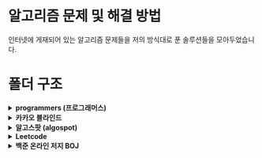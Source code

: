 # 알고리즘 문제 및 해결 방법

인터넷에 게재되어 있는 알고리즘 문제들을 저의 방식대로 푼 솔루션들을 모아두었습니다.

# 폴더 구조
<details>
<summary style="font-weight: bold">programmers (프로그래머스)</summary>
<div markdown="1">

  - coding_test_practice (코딩 테스트 연습)
    - stack_and_queue (스택/큐)
      - stock_price.py (주식가격): https://programmers.co.kr/learn/courses/30/lessons/42584
      - feature_development.py (기능개발): https://programmers.co.kr/learn/courses/30/lessons/42586
      - trucks_crossing_bridge.py (다리를 지나는 트럭): https://programmers.co.kr/learn/courses/30/lessons/42583
  - cache.py: https://programmers.co.kr/learn/courses/30/lessons/17680
  - country124.py: https://programmers.co.kr/learn/courses/30/lessons/12899

</div>
</details>

<details>
<summary style="font-weight: bold">카카오 블라인드</summary>
<div markdown="1">

  - kakao-2017-blind-3/
    -  http://tech.kakao.com/2017/11/14/kakao-blind-recruitment-round-3/
  - kakao-2020-intership-test/
    - https://tech.kakao.com/2020/07/01/2020-internship-test/  
      - kakao1.py: https://programmers.co.kr/learn/courses/30/lessons/67256
      - kakao2.py: https://programmers.co.kr/learn/courses/30/lessons/67257
      - kakao3.py: https://programmers.co.kr/learn/courses/30/lessons/67258
      - kakao4.py: https://programmers.co.kr/learn/courses/30/lessons/67259
      - kakao5.py: https://programmers.co.kr/learn/courses/30/lessons/67260

</div>
</details>

<details>
<summary style="font-weight: bold">알고스팟 (algospot)</summary>
<div markdown="1">

- SupperBeginner (왕초보급 구현 문제)
  - DRAWRECT (https://algospot.com/judge/problem/read/DRAWRECT)
  - ENCRYPT (https://algospot.com/judge/problem/read/ENCRYPT)
  - ENDIANS (https://algospot.com/judge/problem/read/ENDIANS)
  - LECTURE (https://algospot.com/judge/problem/read/LECTURE)
  - MERCY (https://algospot.com/judge/problem/read/MERCY)
  - MISPELL (https://algospot.com/judge/problem/read/MISPELL)
- Online Judge Problems
  - FESTIVAL (https://algospot.com/judge/problem/read/FESTIVAL)
  - NQUEEN (https://algospot.com/judge/problem/read/NQUEEN)
  - COINS (https://algospot.com/judge/problem/read/COINS)
  - BRACKETS2 (https://algospot.com/judge/problem/read/BRACKETS2)
  - URI (https://algospot.com/judge/problem/read/URI)
  - XHAENEUNG (https://algospot.com/judge/problem/read/XHAENEUNG)
  - HAMMINGCODE (https://algospot.com/judge/problem/read/HAMMINGCODE)
  - BRAVEDUCK (https://algospot.com/judge/problem/read/BRAVEDUCK)
  - MAXSUM (https://algospot.com/judge/problem/read/MAXSUM)

</div>
</details>
  
<details>
<summary style="font-weight: bold">Leetcode</summary>
<div markdown="1">
</div>
</details>

<details>
<summary style="font-weight: bold">백준 온라인 저지 BOJ</summary>
<div markdown="1">
</div>
</details>

